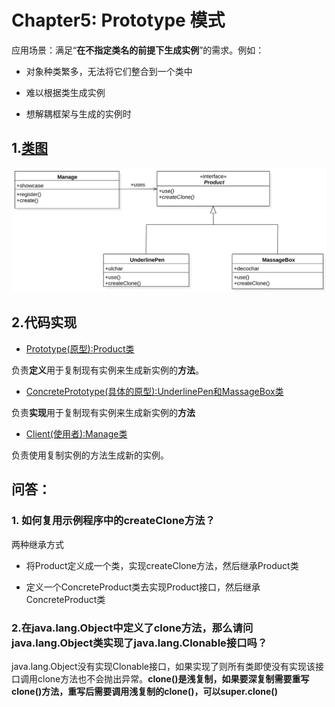 # Chapter5: Prototype 模式
应用场景：满足“**在不指定类名的前提下生成实例**”的需求。例如：

+ 对象种类繁多，无法将它们整合到一个类中

+ 难以根据类生成实例

+ 想解耦框架与生成的实例时

## 1.[类图](../uml_model/prototype.mdj)
![Prototype](../imgs/prototype.svg)

## 2.代码实现
+ [Prototype(原型):Product类](../src/cn/edu/seu/wh/prototype/framework/Product.java)

负责**定义**用于复制现有实例来生成新实例的**方法**。

+ [ConcretePrototype(具体的原型):UnderlinePen和MassageBox类](../src/cn/edu/seu/wh/prototype/implinstance)

负责**实现**用于复制现有实例来生成新实例的**方法**

+ [Client(使用者):Manage类](../src/cn/edu/seu/wh/prototype/framework/Manage.java)

负责使用复制实例的方法生成新的实例。

## 问答：
### 1. 如何复用示例程序中的createClone方法？

两种继承方式

+ 将Product定义成一个类，实现createClone方法，然后继承Product类

+ 定义一个ConcreteProduct类去实现Product接口，然后继承ConcreteProduct类

### 2.在java.lang.Object中定义了clone方法，那么请问java.lang.Object类实现了java.lang.Clonable接口吗？

java.lang.Object没有实现Clonable接口，如果实现了则所有类即使没有实现该接口调用clone方法也不会抛出异常。**clone()是浅复制，如果要深复制需要重写clone()方法，重写后需要调用浅复制的clone()，可以super.clone()**






